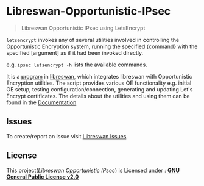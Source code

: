 # Libreswan-Opportunistic-IPsec
> Libreswan Opportunistic IPsec using LetsEncrypt

`letsencrypt` invokes any of several utilities involved in controlling the Opportunistic Encryption system, running the specified {command} with the specified [argument] as if it had been invoked directly.

e.g. `ipsec letsencrypt -h` lists the available commands.

It is a [program](https://github.com/Rishabh04-02/libreswan/tree/master/programs/letsencrypt) in [libreswan](https://github.com/libreswan/libreswan/), which integrates libreswan with Opportunistic Encryption utilities. The script provides various OE functionality e.g. initial OE setup, testing configuration/connection, generating and updating Let's Encrypt certificates. The details about the utilities and using them can be found in the [Documentation](https://github.com/Rishabh04-02/Libreswan-Opportunistic-IPsec/blob/master/DOCUMENTATION.md)

## Issues
To create/report an issue visit [Libreswan Issues](https://github.com/libreswan/libreswan/issues).

## License
This project(*Libreswan Opportunistic IPsec*) is Licensed under : [**GNU General Public License v2.0**](https://github.com/libreswan/libreswan/blob/master/LICENSE)
